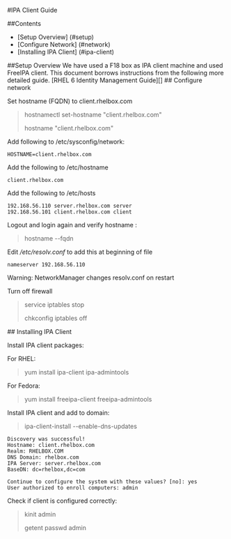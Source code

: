 #IPA Client Guide

##Contents
* [Setup Overview] (#setup)
* [Configure Network] (#network)
* [Installing IPA Client] (#ipa-client)

<a name="setup" />
##Setup Overview
We have used a F18 box as IPA client machine and used FreeIPA client.
This document borrows instructions from the following more detailed guide.
[RHEL 6 Identity Management Guide][]


<a name="network" />
## Configure network

Set hostname (FQDN) to client.rhelbox.com
> hostnamectl set-hostname "client.rhelbox.com"
>
> hostname "client.rhelbox.com"

Add following to /etc/sysconfig/network:

    HOSTNAME=client.rhelbox.com

Add the following to /etc/hostname

    client.rhelbox.com

Add the following to /etc/hosts

    192.168.56.110 server.rhelbox.com server
    192.168.56.101 client.rhelbox.com client

Logout and login again and verify hostname :
> hostname --fqdn

Edit */etc/resolv.conf* to add this at beginning of file

    nameserver 192.168.56.110

Warning: NetworkManager changes resolv.conf on restart

Turn off firewall
> service iptables stop
>
> chkconfig iptables off

<a name="ipa-client" />
## Installing IPA Client

Install IPA client packages:

For RHEL:
> yum install ipa-client ipa-admintools

For Fedora:
> yum install freeipa-client freeipa-admintools

Install IPA client and add to domain:
>ipa-client-install --enable-dns-updates

    Discovery was successful!
    Hostname: client.rhelbox.com
    Realm: RHELBOX.COM
    DNS Domain: rhelbox.com
    IPA Server: server.rhelbox.com
    BaseDN: dc=rhelbox,dc=com

    Continue to configure the system with these values? [no]: yes
    User authorized to enroll computers: admin

Check if client is configured correctly:
> kinit admin
>
> getent passwd admin


[RHEL 6 Identity Management Guide]: https://access.redhat.com/site/documentation/en-US/Red_Hat_Enterprise_Linux/6/html/Identity_Management_Guide/
